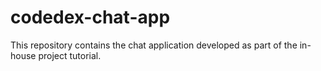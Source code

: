 # codedex-chat-app
This repository contains the chat application developed as part of the in-house project tutorial.